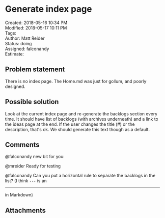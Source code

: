 # Generate index page

Created: 2018-05-16 10:34 PM  
Modified: 2018-05-17 10:11 PM  
Tags:   
Author: Matt Reider  
Status: doing  
Assigned: falconandy  
Estimate:   

## Problem statement

There is no index page. The Home.md was just for gollum, and poorly designed.

## Possible solution

Look at the current index page and re-generate the backlogs section every time. It should have list of backlogs (with archives underneath) and a link to the ideas page at the end. If the user changes the title (#) or the description, that's ok. We should generate this text though as a default.

## Comments

 @falconandy new bit for you

 @mreider Ready for testing

 @falconandy Can you put a horizontal rule to separate the backlogs in the list? (I think `---` is an <hr> in Markdown)

## Attachments
